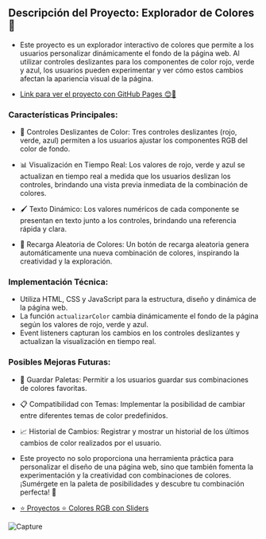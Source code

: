 ## Descripción del Proyecto: Explorador de Colores 🌈

* Este proyecto es un explorador interactivo de colores que permite a los usuarios personalizar dinámicamente el fondo de la página web. Al utilizar controles deslizantes para los componentes de color rojo, verde y azul, los usuarios pueden experimentar y ver cómo estos cambios afectan la apariencia visual de la página.

* <a href="https://luiso-o.github.io/personaliza_colores_rgb/" target="_blank">Link para ver el proyecto con GitHub Pages 😊🔗</a>

### Características Principales:

- 🎨 Controles Deslizantes de Color: Tres controles deslizantes (rojo, verde, azul) permiten a los usuarios ajustar los componentes RGB del color de fondo.
  
- 📊 Visualización en Tiempo Real: Los valores de rojo, verde y azul se actualizan en tiempo real a medida que los usuarios deslizan los controles, brindando una vista previa inmediata de la combinación de colores.

- 🖌️ Texto Dinámico: Los valores numéricos de cada componente se presentan en texto junto a los controles, brindando una referencia rápida y clara.

- 🔄 Recarga Aleatoria de Colores: Un botón de recarga aleatoria genera automáticamente una nueva combinación de colores, inspirando la creatividad y la exploración.

### Implementación Técnica:

- Utiliza HTML, CSS y JavaScript para la estructura, diseño y dinámica de la página web.
- La función `actualizarColor` cambia dinámicamente el fondo de la página según los valores de rojo, verde y azul.
- Event listeners capturan los cambios en los controles deslizantes y actualizan la visualización en tiempo real.

### Posibles Mejoras Futuras:

- 🌟 Guardar Paletas: Permitir a los usuarios guardar sus combinaciones de colores favoritas.
  
- 📋 Compatibilidad con Temas: Implementar la posibilidad de cambiar entre diferentes temas de color predefinidos.

- 📈 Historial de Cambios: Registrar y mostrar un historial de los últimos cambios de color realizados por el usuario.

* Este proyecto no solo proporciona una herramienta práctica para personalizar el diseño de una página web, sino que también fomenta la experimentación y la creatividad con combinaciones de colores. ¡Sumérgete en la paleta de posibilidades y descubre tu combinación perfecta! 🚀

* <a href = "https://www.youtube.com/watch?v=koiPxFFiqJ4&t=11431s">⭐️ Proyectos ⭐️ Colores RGB con Sliders</a>

![Capture](https://github.com/Luiso-o/RGB-Luiso-o.github.io/assets/128043647/8a9da57f-0680-4e71-bcc8-093d1249ccc7)
